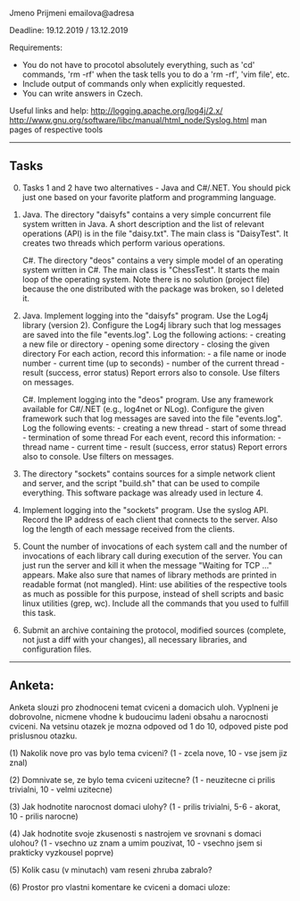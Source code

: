 Jmeno Prijmeni
emailova@adresa

Deadline: 19.12.2019 / 13.12.2019

Requirements:
- You do not have to procotol absolutely everything, such as 'cd' commands,
  'rm -rf' when the task tells you to do a 'rm -rf', 'vim file', etc.
- Include output of commands only when explicitly requested.
- You can write answers in Czech.

Useful links and help:
  http://logging.apache.org/log4j/2.x/
  http://www.gnu.org/software/libc/manual/html_node/Syslog.html
  man pages of respective tools


-----
Tasks
-----

0. Tasks 1 and 2 have two alternatives - Java and C#/.NET.
   You should pick just one based on your favorite platform and programming language.

1. Java. The directory "daisyfs" contains a very simple concurrent file system written in Java.
        A short description and the list of relevant operations (API) is in the file "daisy.txt".
        The main class is "DaisyTest". It creates two threads which perform various operations.
  
    C#. The directory "deos" contains a very simple model of an operating system written in C#.
      The main class is "ChessTest". It starts the main loop of the operating system.
      Note there is no solution (project file) because the one distributed with the package was broken, so I deleted it.

2. Java. Implement logging into the "daisyfs" program. Use the Log4j library (version 2).
        Configure the Log4j library such that log messages are saved into the file "events.log".
        Log the following actions:
          - creating a new file or directory
          - opening some directory
          - closing the given directory
        For each action, record this information: 
          - a file name or inode number
          - current time (up to seconds)
          - number of the current thread
          - result (success, error status)
        Report errors also to console. Use filters on messages.

    C#. Implement logging into the "deos" program. Use any framework available for C#/.NET (e.g., log4net or NLog).
      Configure the given framework such that log messages are saved into the file "events.log".
      Log the following events:
        - creating a new thread
        - start of some thread
        - termination of some thread
      For each event, record this information:
        - thread name
        - current time
        - result (success, error status)
      Report errors also to console. Use filters on messages.

3. The directory "sockets" contains sources for a simple network client and server,
   and the script "build.sh" that can be used to compile everything.
   This software package was already used in lecture 4.

4. Implement logging into the "sockets" program. Use the syslog API.
   Record the IP address of each client that connects to the server.
   Also log the length of each message received from the clients.

5. Count the number of invocations of each system call and the number of invocations of each library call during execution of the server.
   You can just run the server and kill it when the message "Waiting for TCP ..." appears.
   Make also sure that names of library methods are printed in readable format (not mangled).
       Hint: use abilities of the respective tools as much as possible for this purpose, instead of shell scripts and basic linux utilities (grep, wc).
   Include all the commands that you used to fulfill this task.

6. Submit an archive containing the protocol, modified sources (complete, not just
   a diff with your changes), all necessary libraries, and configuration files.


-------
Anketa:
-------

Anketa slouzi pro zhodnoceni temat cviceni a domacich uloh.
Vyplneni je dobrovolne, nicmene vhodne k budoucimu ladeni obsahu a narocnosti cviceni. 
Na vetsinu otazek je mozna odpoved od 1 do 10, odpoved piste pod prislusnou otazku. 

(1) Nakolik nove pro vas bylo tema cviceni?
    (1 - zcela nove, 10 - vse jsem jiz znal)


(2) Domnivate se, ze bylo tema cviceni uzitecne?
    (1 - neuzitecne ci prilis trivialni, 10 - velmi uzitecne)


(3) Jak hodnotite narocnost domaci ulohy?
    (1 - prilis trivialni, 5-6 - akorat, 10 - prilis narocne)


(4) Jak hodnotite svoje zkusenosti s nastrojem ve srovnani s domaci ulohou?
    (1 - vsechno uz znam a umim pouzivat, 10 - vsechno jsem si prakticky vyzkousel poprve)


(5) Kolik casu (v minutach) vam reseni zhruba zabralo?


(6) Prostor pro vlastni komentare ke cviceni a domaci uloze:


